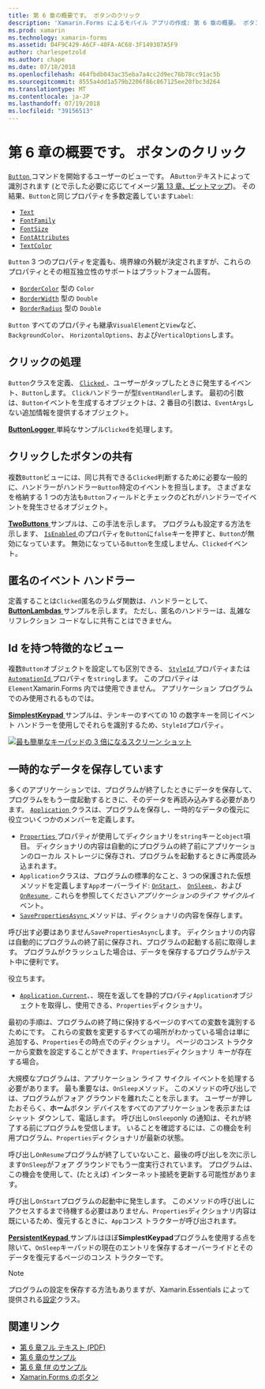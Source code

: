 ```yaml
---
title: 第 6 章の概要です。 ボタンのクリック
description: 'Xamarin.Forms によるモバイル アプリの作成: 第 6 章の概要。 ボタンのクリック'
ms.prod: xamarin
ms.technology: xamarin-forms
ms.assetid: D4F9C429-A6CF-40FA-AC68-3F149307A5F9
author: charlespetzold
ms.author: chape
ms.date: 07/18/2018
ms.openlocfilehash: 464fbdb043ac35eba7a4cc2d9ec76b78cc91ac5b
ms.sourcegitcommit: 8555a4dd1a579b2206f86c867125ee20fbc3d264
ms.translationtype: MT
ms.contentlocale: ja-JP
ms.lasthandoff: 07/19/2018
ms.locfileid: "39156513"
---
```

# <a name="summary-of-chapter-6-button-clicks"></a>第 6 章の概要です。 ボタンのクリック

[ `Button` ](xref:Xamarin.Forms.Button)コマンドを開始するユーザーのビューです。 A`Button`テキストによって識別されます (とで示した必要に応じてイメージ[第 13 章、ビットマップ](chapter13.md))。 その結果、`Button`と同じプロパティを多数定義しています`Label`:

- [`Text`](xref:Xamarin.Forms.Button.Text)
- [`FontFamily`](xref:Xamarin.Forms.Button.FontFamily)
- [`FontSize`](xref:Xamarin.Forms.Button.FontSize)
- [`FontAttributes`](xref:Xamarin.Forms.Button.FontAttributes)
- [`TextColor`](xref:Xamarin.Forms.Button.TextColor)

`Button` 3 つのプロパティを定義も、境界線の外観が決定されますが、これらのプロパティとその相互独立性のサポートはプラットフォーム固有。

- [`BorderColor`](xref:Xamarin.Forms.Button.BorderColor) 型の `Color`
- [`BorderWidth`](xref:Xamarin.Forms.Button.BorderWidth) 型の `Double`
- [`BorderRadius`](xref:Xamarin.Forms.Button.BorderRadius) 型の `Double`

`Button` すべてのプロパティも継承`VisualElement`と`View`など、 `BackgroundColor`、 `HorizontalOptions`、および`VerticalOptions`します。

## <a name="processing-the-click"></a>クリックの処理

`Button`クラスを定義、 [ `Clicked` ](xref:Xamarin.Forms.Button.Clicked) 、ユーザーがタップしたときに発生するイベント、`Button`します。 `Click`ハンドラーが型`EventHandler`します。 最初の引数は、`Button`イベントを生成するオブジェクトは、2 番目の引数は、`EventArgs`しない追加情報を提供するオブジェクト。

[ **ButtonLogger** ](https://github.com/xamarin/xamarin-forms-book-samples/tree/master/Chapter06/ButtonLogger)単純なサンプル`Clicked`を処理します。

## <a name="sharing-button-clicks"></a>クリックしたボタンの共有

複数`Button`ビューには、同じ共有できる`Clicked`判断するために必要な一般的に、ハンドラーがハンドラー`Button`特定のイベントを担当します。 さまざまなを格納する 1 つの方法も`Button`フィールドとチェックのどれがハンドラーでイベントを発生させるオブジェクト。

[ **TwoButtons** ](https://github.com/xamarin/xamarin-forms-book-samples/tree/master/Chapter06/TwoButtons)サンプルは、この手法を示します。 プログラムも設定する方法を示します、 [ `IsEnabled` ](xref:Xamarin.Forms.VisualElement.IsEnabled)のプロパティを`Button`に`false`キーを押すと、`Button`が無効になっています。 無効になっている`Button`を生成しません、`Clicked`イベント。

## <a name="anonymous-event-handlers"></a>匿名のイベント ハンドラー

定義することは`Clicked`匿名のラムダ関数は、ハンドラーとして、 [ **ButtonLambdas** ](https://github.com/xamarin/xamarin-forms-book-samples/tree/master/Chapter06/ButtonLambdas)サンプルを示します。 ただし、匿名のハンドラーは、乱雑なリフレクション コードなしに共有ことはできません。

## <a name="distinguishing-views-with-ids"></a>Id を持つ特徴的なビュー

複数`Button`オブジェクトを設定しても区別できる、 [ `StyleId` ](xref:Xamarin.Forms.Element.StyleId)プロパティまたは[ `AutomationId` ](xref:Xamarin.Forms.Element.AutomationId)プロパティを`string`します。 このプロパティは`Element`Xamarin.Forms 内では使用できません。 アプリケーション プログラムでのみ使用されるものでは。

[ **SimplestKeypad** ](https://github.com/xamarin/xamarin-forms-book-samples/tree/master/Chapter06/SimplestKeypad)サンプルは、テンキーのすべての 10 の数字キーを同じイベント ハンドラーを使用しでそれらを識別するため、`StyleId`プロパティ。

[![最も簡単なキーパッドの 3 倍になるスクリーン ショット](images/ch06fg04-small.png "電卓")](images/ch06fg04-large.png#lightbox "計算ツール")

## <a name="saving-transient-data"></a>一時的なデータを保存しています

多くのアプリケーションでは、プログラムが終了したときにデータを保存して、プログラムをもう一度起動するときに、そのデータを再読み込みする必要があります。 [ `Application` ](xref:Xamarin.Forms.Application)クラスは、プログラムを保存し、一時的なデータの復元に役立ついくつかのメンバーを定義します。

- [ `Properties` ](xref:Xamarin.Forms.Application.Properties)プロパティが使用してディクショナリを`string`キーと`object`項目。 ディクショナリの内容は自動的にプログラムの終了前にアプリケーションのローカル ストレージに保存され、プログラムを起動するときに再度読み込まれます。
- `Application`クラスは、プログラムの標準的なこと、3 つの保護された仮想メソッドを定義します`App`オーバーライド: [ `OnStart` ](xref:Xamarin.Forms.Application.OnStart)、 [ `OnSleep` ](xref:Xamarin.Forms.Application.OnSleep)、および[ `OnResume` ](xref:Xamarin.Forms.Application.OnResume). これらを参照してください*アプリケーションのライフ サイクル*イベント。
- [ `SavePropertiesAsync` ](xref:Xamarin.Forms.Application.SavePropertiesAsync)メソッドは、ディクショナリの内容を保存します。

呼び出す必要はありません`SavePropertiesAsync`します。 ディクショナリの内容は自動的にプログラムの終了前に保存され、プログラムの起動する前に取得します。 プログラムがクラッシュした場合は、データを保存するプログラムがテスト中に便利です。

役立ちます。

- [`Application.Current`](xref:Xamarin.Forms.Application.Current)、、現在を返してを静的プロパティ`Application`オブジェクトを取得し、使用できる、`Properties`ディクショナリ。

最初の手順は、プログラムの終了時に保持するページのすべての変数を識別するためにです。 これらの変数を変更するすべての場所がわかっている場合は単に追加する、`Properties`その時点でのディクショナリ。 ページのコンス トラクターから変数を設定することができます、`Properties`ディクショナリ キーが存在する場合。

大規模なプログラムは、アプリケーション ライフ サイクル イベントを処理する必要があります。 最も重要なは、`OnSleep`メソッド。 このメソッドの呼び出しでは、プログラムがフォア グラウンドを離れたことを示します。 ユーザーが押したおそらく、**ホーム**ボタン デバイスをすべてのアプリケーションを表示またはシャット ダウンして、電話します。 呼び出し`OnSleep`only の通知は、それが終了する前にプログラムを受信します。 いることを確認するには、この機会を利用プログラム、`Properties`ディクショナリが最新の状態。

呼び出し`OnResume`プログラムが終了していないこと、最後の呼び出しを次に示します`OnSleep`がフォア グラウンドでもう一度実行されています。 プログラムは、この機会を使用して、(たとえば) インターネット接続を更新する可能性があります。

呼び出し`OnStart`プログラムの起動中に発生します。 このメソッドの呼び出しにアクセスするまで待機する必要はありません、`Properties`ディクショナリ内容は既にいるため、復元するときに、`App`コンス トラクターが呼び出されます。

[ **PersistentKeypad** ](https://github.com/xamarin/xamarin-forms-book-samples/tree/master/Chapter06/PersistentKeypad)サンプルはほぼ**SimplestKeypad**プログラムを使用する点を除いて、`OnSleep`キーパッドの現在のエントリを保存するオーバーライドとそのデータを復元するページのコンス トラクターです。

> [!NOTE]
> プログラムの設定を保存する方法もありますが、Xamarin.Essentials によって提供される[設定](~/essentials/preferences.md)クラス。

## <a name="related-links"></a>関連リンク

- [第 6 章フル テキスト (PDF)](https://download.xamarin.com/developer/xamarin-forms-book/XamarinFormsBook-Ch06-Apr2016.pdf)
- [第 6 章のサンプル](https://github.com/xamarin/xamarin-forms-book-samples/tree/master/Chapter06)
- [第 6 章 f# のサンプル](https://github.com/xamarin/xamarin-forms-book-samples/tree/master/Chapter06/FS)
- [Xamarin.Forms のボタン](~/xamarin-forms/user-interface/button.md)
